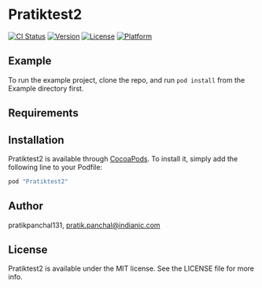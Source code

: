 # Pratiktest2

[![CI Status](http://img.shields.io/travis/pratikpanchal131/Pratiktest2.svg?style=flat)](https://travis-ci.org/pratikpanchal131/Pratiktest2)
[![Version](https://img.shields.io/cocoapods/v/Pratiktest2.svg?style=flat)](http://cocoapods.org/pods/Pratiktest2)
[![License](https://img.shields.io/cocoapods/l/Pratiktest2.svg?style=flat)](http://cocoapods.org/pods/Pratiktest2)
[![Platform](https://img.shields.io/cocoapods/p/Pratiktest2.svg?style=flat)](http://cocoapods.org/pods/Pratiktest2)

## Example

To run the example project, clone the repo, and run `pod install` from the Example directory first.

## Requirements

## Installation

Pratiktest2 is available through [CocoaPods](http://cocoapods.org). To install
it, simply add the following line to your Podfile:

```ruby
pod "Pratiktest2"
```

## Author

pratikpanchal131, pratik.panchal@indianic.com

## License

Pratiktest2 is available under the MIT license. See the LICENSE file for more info.

